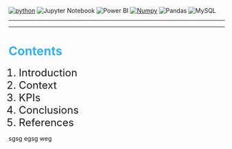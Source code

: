 <a href='https://github.com/shivamkapasia0' target="_blank"><img alt='python' src='https://img.shields.io/badge/Python-100000?style=for-the-badge&logo=python&logoColor=FFFF00&labelColor=0C86EA&color=FFFFFF'/></a>
![Jupyter Notebook](https://img.shields.io/badge/Jupyter-F37626.svg?&style=for-the-badge&logo=Jupyter&logoColor=black)
![Power BI](https://img.shields.io/badge/PowerBI-000000?style=for-the-badge&logo=Power%20BI&logoColor=yellow)
<a href='https://github.com/shivamkapasia0' target="_blank"><img alt='Numpy' src='https://img.shields.io/badge/numpy-100000?style=for-the-badge&logo=Numpy&logoColor=2291A9&labelColor=FFFFFF&color=FFFFFF'/></a>
![Pandas](https://img.shields.io/badge/Pandas-2C2D72?style=for-the-badge&logo=pandas&logoColor=white)
![MySQL](https://img.shields.io/badge/MySQL-005C84?style=for-the-badge&logo=mysql&logoColor=white)

---

---

<h1 style = 'color: #34B3F1'>Contents</h1>
<p>
    <ol>
        <a><li style = 'font-size: 24px' a href = '# introduction'>Introduction</li></a>
        <li style = 'font-size: 24px'>Context</li>
        <li style = 'font-size: 24px'>KPIs</li>
        <li style = 'font-size: 24px'>Conclusions</li>
        <li style = 'font-size: 24px'>References</li>
    </ol>
</p>

<section id = 'introduction'>
<p>sgsg egsg weg</p>
</section>
